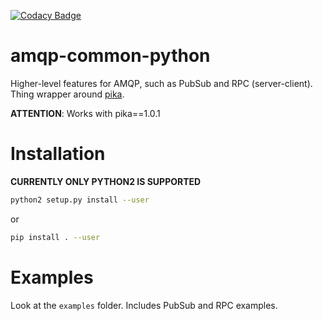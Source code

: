 [![Codacy Badge](https://api.codacy.com/project/badge/Grade/d0a18bbcbc964af0871f55608a3b5b20)](https://www.codacy.com?utm_source=github.com&amp;utm_medium=referral&amp;utm_content=robotics-4-all/amqp-common-python&amp;utm_campaign=Badge_Grade)

# amqp-common-python
Higher-level features for AMQP, such as PubSub and RPC (server-client).
Thing wrapper around [pika](https://pika.readthedocs.io/en/stable/).

**ATTENTION**: Works with pika==1.0.1

# Installation

**CURRENTLY ONLY PYTHON2 IS SUPPORTED**

```bash
python2 setup.py install --user
```

or

```bash
pip install . --user
```

# Examples

Look at the `examples` folder. Includes PubSub and RPC examples.
